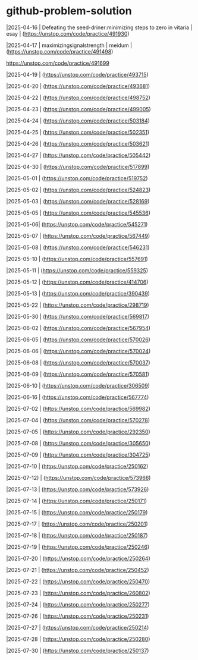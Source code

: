# github-problem-solution

|2025-04-16 | Defeating the seed-driner:minimizing steps to zero in vitaria | esay | (https://unstop.com/code/practice/491930)

|2025-04-17 | maximizingsignalstrength | meidum | (https://unstop.com/code/practice/491498)

https://unstop.com/code/practice/491699

|2025-04-19 | (https://unstop.com/code/practice/493715)


|2025-04-20 | (https://unstop.com/code/practice/493681)


|2025-04-22 | (https://unstop.com/code/practice/498752)

|2025-04-23 | (https://unstop.com/code/practice/499005)

|2025-04-24 | (https://unstop.com/code/practice/503184)

|2025-04-25 | (https://unstop.com/code/practice/502351)

|2025-04-26 | (https://unstop.com/code/practice/503621)

|2025-04-27  | (https://unstop.com/code/practice/505442)

|2025-04-30 | (https://unstop.com/code/practice/517899)

|2025-05-01 | (https://unstop.com/code/practice/519752)

|2025-05-02 | (https://unstop.com/code/practice/524823)

|2025-05-03 | (https://unstop.com/code/practice/528169)

|2025-05-05 | (https://unstop.com/code/practice/545536)

|2025-05-06| (https://unstop.com/code/practice/545271)

|2025-05-07 | (https://unstop.com/code/practice/567449)

|2025-05-08 | (https://unstop.com/code/practice/546231)

|2025-05-10 | (https://unstop.com/code/practice/557691)

|2025-05-11 | (https://unstop.com/code/practice/559325)

|2025-05-12 | (https://unstop.com/code/practice/414706)

|2025-05-13 | (https://unstop.com/code/practice/390439)

|2025-05-22 | (https://unstop.com/code/practice/298719)

|2025-05-30 | (https://unstop.com/code/practice/569817)

|2025-06-02 | (https://unstop.com/code/practice/567954)

|2025-06-05 | (https://unstop.com/code/practice/570026)

|2025-06-06 | (https://unstop.com/code/practice/570024)

|2025-06-08 | (https://unstop.com/code/practice/570037)

|2025-06-09 | (https://unstop.com/code/practice/570581)

|2025-06-10 | (https://unstop.com/code/practice/306509)

|2025-06-16 | (https://unstop.com/code/practice/567774)

|2025-07-02 | (https://unstop.com/code/practice/569982)

|2025-07-04 | (https://unstop.com/code/practice/570278)

|2025-07-05 | (https://unstop.com/code/practice/292350)

|2025-07-08 | (https://unstop.com/code/practice/305650)

|2025-07-09 | (https://unstop.com/code/practice/304725)

|2025-07-10 | (https://unstop.com/code/practice/250162)

|2025-07-12) | (https://unstop.com/code/practice/573966)

|2025-07-13  | (https://unstop.com/code/practice/573926)

|2025-07-14 | (https://unstop.com/code/practice/250171)

|2025-07-15 | (https://unstop.com/code/practice/250179)

|2025-07-17 | (https://unstop.com/code/practice/250201)

|2025-07-18 | (https://unstop.com/code/practice/250187)

|2025-07-19 | (https://unstop.com/code/practice/250246)

|2025-07-20 | (https://unstop.com/code/practice/250264)

|2025-07-21 | (https://unstop.com/code/practice/250452)

|2025-07-22 | (https://unstop.com/code/practice/250470)

|2025-07-23 | (https://unstop.com/code/practice/260802)

|2025-07-24 | (https://unstop.com/code/practice/250277)

|2025-07-26 | (https://unstop.com/code/practice/250231)

|2025-07-27 | (https://unstop.com/code/practice/250214)

|2025-07-28 | (https://unstop.com/code/practice/250280)

|2025-07-30 | (https://unstop.com/code/practice/250137)

